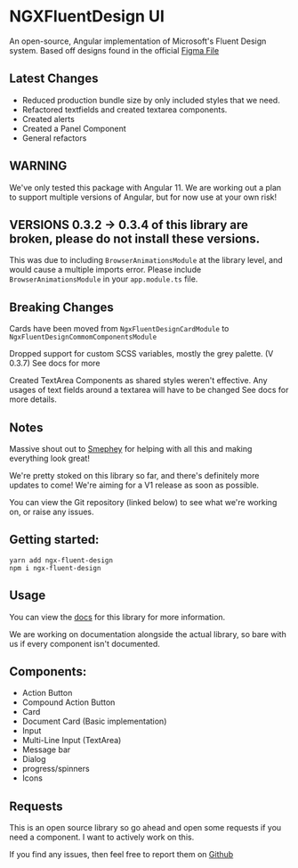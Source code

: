 # NGXFluentDesign UI
An open-source, Angular implementation of Microsoft's Fluent Design system. Based off designs found in the official [Figma File](https://aka.ms/FluentToolkits/Web/Figma)

## Latest Changes 
- Reduced production bundle size by only included styles that we need. 
- Refactored textfields and created textarea components. 
- Created alerts
- Created a Panel Component
- General refactors

## WARNING
We've only tested this package with Angular 11. We are working out a plan to support multiple versions of Angular, but for now use at your own risk!

## VERSIONS 0.3.2 -> 0.3.4 of this library are broken, please do not install these versions. 

This was due to including `BrowserAnimationsModule` at the library level, and would cause a multiple imports error. Please include `BrowserAnimationsModule` in your `app.module.ts` file.

## Breaking Changes
Cards have been moved from `NgxFluentDesignCardModule` to `NgxFluentDesignCommomComponentsModule`

Dropped support for custom SCSS variables, mostly the grey palette. (V 0.3.7) See docs for more

Created TextArea Components as shared styles weren't effective. Any usages of text fields around a textarea will have to be changed
See docs for more details.

## Notes
Massive shout out to [Smephey](https://github.com/Smephey) for helping with all this and making everything look great!

We're pretty stoked on this library so far, and there's definitely more updates to come! We're aiming for a V1 release as soon as possible. 

You can view the Git repository (linked below) to see what we're working on, or raise any issues.

## Getting started:

`yarn add ngx-fluent-design`\
`npm i ngx-fluent-design`

## Usage
You can view the [docs](https://ngx-fluent-design.mfwebdev.net/home) for this library for more information.

We are working on documentation alongside the actual library, so bare with us if every component isn't documented.

## Components:
- Action Button
- Compound Action Button
- Card
- Document Card (Basic implementation)
- Input 
- Multi-Line Input (TextArea)
- Message bar
- Dialog
- progress/spinners
- Icons

## Requests

This is an open source library so go ahead and open some requests if you need a component. I want to actively work on this.

If you find any issues, then feel free to report them on [Github](https://github.com/Dud3core-webdev/ngx-fluent-design-ui)

